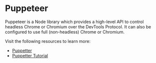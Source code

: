 # Puppeteer

Puppeteer is a Node library which provides a high-level API to control headless Chrome or Chromium over the DevTools Protocol. It can also be configured to use full (non-headless) Chrome or Chromium.

Visit the following resources to learn more:

- [Puppetter](https://developer.chrome.com/docs/puppeteer/)
- [Puppetter Tutorial](https://www.freecodecamp.org/news/how-to-use-puppeteer-with-nodejs/)
